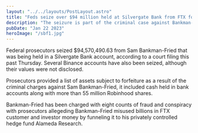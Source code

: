 ```yaml
---
layout: "../../layouts/PostLayout.astro"
title: "Feds seize over $94 million held at Silvergate Bank from FTX founder Sam Bankman-Fried"
description: "The seizure is part of the criminal case against Bankman-Fried according to court filings"
pubDate: "Jan 22 2023"
heroImage: "/sbf1.jpg"
---
```


Federal prosecutors seized $94,570,490.63 from Sam Bankman-Fried that was being held in a Silvergate Bank account, according to a court filing this past Thursday. Several Binance accounts have also been seized, although their values were not disclosed.

Prosecutors provided a list of assets subject to forfeiture as a result of the criminal charges against Sam Bankman-Fried, it included cash held in bank accounts along with more than 55 million Robinhood shares.

Bankman-Fried has been charged with eight counts of fraud and conspiracy with prosecutors allegeding Bankman-Fried misused  billions in FTX customer and investor money by funneling it to his privately controlled hedge fund Alameda Research.
